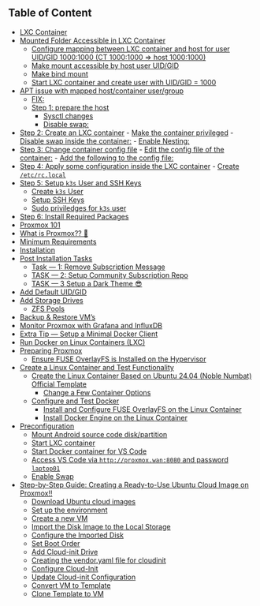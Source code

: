 ## Table of Content

- [LXC Container](./Proxmox%2FBind%20Mount%20for%20LXC%20Container.md#lxc-container)
- [Mounted Folder Accessible in LXC Container](./Proxmox%2FBind%20Mount%20for%20LXC%20Container.md#mounted-folder-accessible-in-lxc-container)
  * [Configure mapping between LXC container and host for user UID/GID 1000:1000 (CT 1000:1000 => host 1000:1000)](./Proxmox%2FBind%20Mount%20for%20LXC%20Container.md#configure-mapping-between-lxc-container-and-host-for-user-uidgid-10001000-ct-10001000--host-10001000)
  * [Make mount accessible by host user UID/GID](./Proxmox%2FBind%20Mount%20for%20LXC%20Container.md#make-mount-accessible-by-host-user-uidgid)
  * [Make bind mount](./Proxmox%2FBind%20Mount%20for%20LXC%20Container.md#make-bind-mount)
  * [Start LXC container and create user with UID/GID = 1000](./Proxmox%2FBind%20Mount%20for%20LXC%20Container.md#start-lxc-container-and-create-user-with-uidgid--1000)
- [APT issue with mapped host/container user/group](./Proxmox%2FIssue%20with%20APT%20in%20LXC.md#apt-issue-with-mapped-hostcontainer-usergroup)
    + [FIX:](./Proxmox%2FIssue%20with%20APT%20in%20LXC.md#fix)
  * [Step 1: prepare the host](./Proxmox%2FPrepare%20K3s%20LXC%20Container.md#step-1-prepare-the-host)
    + [Sysctl changes](./Proxmox%2FPrepare%20K3s%20LXC%20Container.md#sysctl-changes)
    + [Disable swap:](./Proxmox%2FPrepare%20K3s%20LXC%20Container.md#disable-swap)
- [Step 2: Create an LXC container](./Proxmox%2FPrepare%20K3s%20LXC%20Container.md#step-2-create-an-lxc-container)
      - [Make the container privileged](./Proxmox%2FPrepare%20K3s%20LXC%20Container.md#make-the-container-privileged)
      - [Disable swap inside the container:](./Proxmox%2FPrepare%20K3s%20LXC%20Container.md#disable-swap-inside-the-container)
      - [Enable Nesting:](./Proxmox%2FPrepare%20K3s%20LXC%20Container.md#enable-nesting)
- [Step 3: Change container config file](./Proxmox%2FPrepare%20K3s%20LXC%20Container.md#step-3-change-container-config-file)
      - [Edit the config file of the container:](./Proxmox%2FPrepare%20K3s%20LXC%20Container.md#edit-the-config-file-of-the-container)
      - [Add the following to the config file:](./Proxmox%2FPrepare%20K3s%20LXC%20Container.md#add-the-following-to-the-config-file)
- [Step 4: Apply some configuration inside the LXC container](./Proxmox%2FPrepare%20K3s%20LXC%20Container.md#step-4-apply-some-configuration-inside-the-lxc-container)
      - [Create `/etc/rc.local`](./Proxmox%2FPrepare%20K3s%20LXC%20Container.md#create-etcrclocal)
- [Step 5: Setup `k3s` User and SSH Keys](./Proxmox%2FPrepare%20K3s%20LXC%20Container.md#step-5-setup-k3s-user-and-ssh-keys)
    + [Create `k3s` User](./Proxmox%2FPrepare%20K3s%20LXC%20Container.md#create-k3s-user)
    + [Setup SSH Keys](./Proxmox%2FPrepare%20K3s%20LXC%20Container.md#setup-ssh-keys)
    + [Sudo priviledges for `k3s` user](./Proxmox%2FPrepare%20K3s%20LXC%20Container.md#sudo-priviledges-for-k3s-user)
- [Step 6: Install Required Packages](./Proxmox%2FPrepare%20K3s%20LXC%20Container.md#step-6-install-required-packages)
- [Proxmox 101](./Proxmox%2FProxmox%20101.md#proxmox-101)
- [What is Proxmox?? 🤔](./Proxmox%2FProxmox%20101.md#what-is-proxmox-%F0%9F%A4%94)
- [Minimum Requirements](./Proxmox%2FProxmox%20101.md#minimum-requirements)
- [Installation](./Proxmox%2FProxmox%20101.md#installation)
- [Post Installation Tasks](./Proxmox%2FProxmox%20101.md#post-installation-tasks)
  * [Task — 1: Remove Subscription Message](./Proxmox%2FProxmox%20101.md#task--1-remove-subscription-message)
  * [TASK — 2: Setup Community Subscription Repo](./Proxmox%2FProxmox%20101.md#task--2-setup-community-subscription-repo)
  * [TASK — 3 Setup a Dark Theme 😎](./Proxmox%2FProxmox%20101.md#task--3-setup-a-dark-theme-%F0%9F%98%8E)
- [Add Default UID/GID](./Proxmox%2FProxmox%20101.md#add-default-uidgid)
- [Add Storage Drives](./Proxmox%2FProxmox%20101.md#add-storage-drives)
  * [ZFS Pools](./Proxmox%2FProxmox%20101.md#zfs-pools)
- [Backup & Restore VM’s](./Proxmox%2FProxmox%20101.md#backup--restore-vms)
- [Monitor Proxmox with Grafana and InfluxDB](./Proxmox%2FProxmox%20101.md#monitor-proxmox-with-grafana-and-influxdb)
- [Extra Tip — Setup a Minimal Docker Client](./Proxmox%2FProxmox%20101.md#extra-tip--setup-a-minimal-docker-client)
- [Run Docker on Linux Containers (LXC)](./Proxmox%2FRun%20Docker%20on%20Linux%20Containers%20(LXC).md#run-docker-on-linux-containers-lxc)
- [Preparing Proxmox](./Proxmox%2FRun%20Docker%20on%20Linux%20Containers%20(LXC).md#preparing-proxmox)
  * [Ensure FUSE OverlayFS is Installed on the Hypervisor](./Proxmox%2FRun%20Docker%20on%20Linux%20Containers%20(LXC).md#ensure-fuse-overlayfs-is-installed-on-the-hypervisor)
- [Create a Linux Container and Test Functionality](./Proxmox%2FRun%20Docker%20on%20Linux%20Containers%20(LXC).md#create-a-linux-container-and-test-functionality)
  * [Create the Linux Container Based on Ubuntu 24.04 (Noble Numbat) Official Template](./Proxmox%2FRun%20Docker%20on%20Linux%20Containers%20(LXC).md#create-the-linux-container-based-on-ubuntu-2404-noble-numbat-official-template)
    + [Change a Few Container Options](./Proxmox%2FRun%20Docker%20on%20Linux%20Containers%20(LXC).md#change-a-few-container-options)
  * [Configure and Test Docker](./Proxmox%2FRun%20Docker%20on%20Linux%20Containers%20(LXC).md#configure-and-test-docker)
    + [Install and Configure FUSE OverlayFS on the Linux Container](./Proxmox%2FRun%20Docker%20on%20Linux%20Containers%20(LXC).md#install-and-configure-fuse-overlayfs-on-the-linux-container)
    + [Install Docker Engine on the Linux Container](./Proxmox%2FRun%20Docker%20on%20Linux%20Containers%20(LXC).md#install-docker-engine-on-the-linux-container)
- [Preconfiguration](./Proxmox%2FStart%20Android%20Build%20Container.md#preconfiguration)
  * [Mount Android source code disk/partition](./Proxmox%2FStart%20Android%20Build%20Container.md#mount-android-source-code-diskpartition)
  * [Start LXC container](./Proxmox%2FStart%20Android%20Build%20Container.md#start-lxc-container)
  * [Start Docker container for VS Code](./Proxmox%2FStart%20Android%20Build%20Container.md#start-docker-container-for-vs-code)
  * [Access VS Code via `http://proxmox.wan:8080` and password `laptop01`](./Proxmox%2FStart%20Android%20Build%20Container.md#access-vs-code-via-httpproxmoxwan8080-and-password-laptop01)
  * [Enable Swap](./Proxmox%2FStart%20Android%20Build%20Container.md#enable-swap)
- [Step-by-Step Guide: Creating a Ready-to-Use Ubuntu Cloud Image on Proxmox!!](./Proxmox%2FStep-by-Step%20Guide%3A%20Creating%20a%20Ready-to-Use%20Ubuntu%20Cloud%20Image%20on%20Proxmox.md#step-by-step-guide-creating-a-ready-to-use-ubuntu-cloud-image-on-proxmox)
  * [Download Ubuntu cloud images](./Proxmox%2FStep-by-Step%20Guide%3A%20Creating%20a%20Ready-to-Use%20Ubuntu%20Cloud%20Image%20on%20Proxmox.md#download-ubuntu-cloud-images)
  * [Set up the environment](./Proxmox%2FStep-by-Step%20Guide%3A%20Creating%20a%20Ready-to-Use%20Ubuntu%20Cloud%20Image%20on%20Proxmox.md#set-up-the-environment)
  * [Create a new VM](./Proxmox%2FStep-by-Step%20Guide%3A%20Creating%20a%20Ready-to-Use%20Ubuntu%20Cloud%20Image%20on%20Proxmox.md#create-a-new-vm)
  * [Import the Disk Image to the Local Storage](./Proxmox%2FStep-by-Step%20Guide%3A%20Creating%20a%20Ready-to-Use%20Ubuntu%20Cloud%20Image%20on%20Proxmox.md#import-the-disk-image-to-the-local-storage)
  * [Configure the Imported Disk](./Proxmox%2FStep-by-Step%20Guide%3A%20Creating%20a%20Ready-to-Use%20Ubuntu%20Cloud%20Image%20on%20Proxmox.md#configure-the-imported-disk)
  * [Set Boot Order](./Proxmox%2FStep-by-Step%20Guide%3A%20Creating%20a%20Ready-to-Use%20Ubuntu%20Cloud%20Image%20on%20Proxmox.md#set-boot-order)
  * [Add Cloud-init Drive](./Proxmox%2FStep-by-Step%20Guide%3A%20Creating%20a%20Ready-to-Use%20Ubuntu%20Cloud%20Image%20on%20Proxmox.md#add-cloud-init-drive)
  * [Creating the vendor.yaml file for cloudinit](./Proxmox%2FStep-by-Step%20Guide%3A%20Creating%20a%20Ready-to-Use%20Ubuntu%20Cloud%20Image%20on%20Proxmox.md#creating-the-vendoryaml-file-for-cloudinit)
  * [Configure Cloud-Init](./Proxmox%2FStep-by-Step%20Guide%3A%20Creating%20a%20Ready-to-Use%20Ubuntu%20Cloud%20Image%20on%20Proxmox.md#configure-cloud-init)
  * [Update Cloud-init Configuration](./Proxmox%2FStep-by-Step%20Guide%3A%20Creating%20a%20Ready-to-Use%20Ubuntu%20Cloud%20Image%20on%20Proxmox.md#update-cloud-init-configuration)
  * [Convert VM to Template](./Proxmox%2FStep-by-Step%20Guide%3A%20Creating%20a%20Ready-to-Use%20Ubuntu%20Cloud%20Image%20on%20Proxmox.md#convert-vm-to-template)
  * [Clone Template to VM](./Proxmox%2FStep-by-Step%20Guide%3A%20Creating%20a%20Ready-to-Use%20Ubuntu%20Cloud%20Image%20on%20Proxmox.md#clone-template-to-vm)